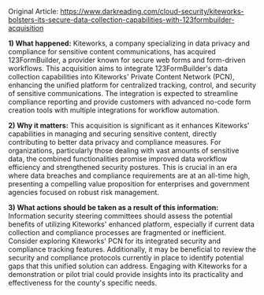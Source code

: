 Original Article: https://www.darkreading.com/cloud-security/kiteworks-bolsters-its-secure-data-collection-capabilities-with-123formbuilder-acquisition

**1) What happened:**
Kiteworks, a company specializing in data privacy and compliance for sensitive content communications, has acquired 123FormBuilder, a provider known for secure web forms and form-driven workflows. This acquisition aims to integrate 123FormBuilder's data collection capabilities into Kiteworks' Private Content Network (PCN), enhancing the unified platform for centralized tracking, control, and security of sensitive communications. The integration is expected to streamline compliance reporting and provide customers with advanced no-code form creation tools with multiple integrations for workflow automation.

**2) Why it matters:**
This acquisition is significant as it enhances Kiteworks' capabilities in managing and securing sensitive content, directly contributing to better data privacy and compliance measures. For organizations, particularly those dealing with vast amounts of sensitive data, the combined functionalities promise improved data workflow efficiency and strengthened security postures. This is crucial in an era where data breaches and compliance requirements are at an all-time high, presenting a compelling value proposition for enterprises and government agencies focused on robust risk management.

**3) What actions should be taken as a result of this information:**
Information security steering committees should assess the potential benefits of utilizing Kiteworks' enhanced platform, especially if current data collection and compliance processes are fragmented or inefficient. Consider exploring Kiteworks' PCN for its integrated security and compliance tracking features. Additionally, it may be beneficial to review the security and compliance protocols currently in place to identify potential gaps that this unified solution can address. Engaging with Kiteworks for a demonstration or pilot trial could provide insights into its practicality and effectiveness for the county's specific needs.